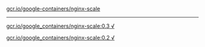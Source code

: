 [gcr.io/google-containers/nginx-scale](https://hub.docker.com/r/sqeven/nginx-scale/tags/) 

----
[gcr.io/google_containers/nginx-scale:0.3 √](https://hub.docker.com/r/sqeven/nginx-scale/tags/)

[gcr.io/google_containers/nginx-scale:0.2 √](https://hub.docker.com/r/sqeven/nginx-scale/tags/)

